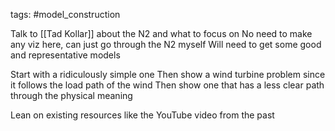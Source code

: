 tags: #model_construction

Talk to [[Tad Kollar]] about the N2 and what to focus on
No need to make any viz here, can just go through the N2 myself
Will need to get some good and representative models

Start with a ridiculously simple one
Then show a wind turbine problem since it follows the load path of the wind
Then show one that has a less clear path through the physical meaning

Lean on existing resources like the YouTube video from the past